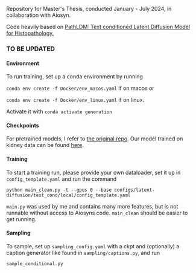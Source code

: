 Repository for Master's Thesis, conducted January - July 2024, in collaboration with Aiosyn.

Code heavily based on  [PathLDM: Text conditioned Latent Diffusion Model for Histopathology.](https://openaccess.thecvf.com/content/WACV2024/papers/Yellapragada_PathLDM_Text_Conditioned_Latent_Diffusion_Model_for_Histopathology_WACV_2024_paper.pdf) 

### TO BE UPDATED

#### Environment
To run training, set up a conda environment by running 

`conda env create -f Docker/env_macos.yaml` 
if on macos or 

`conda env create -f Docker/env_linux.yaml` if on linux. 

Activate it with `conda activate generation`

#### Checkpoints
For pretrained models, I refer to  [the original repo](https://openaccess.thecvf.com/content/WACV2024/papers/Yellapragada_PathLDM_Text_Conditioned_Latent_Diffusion_Model_for_Histopathology_WACV_2024_paper.pdf). 
Our model trained on kidney data can be found [here](https://drive.google.com/file/d/1OUgzuM9U8VKevXNQ8fjaOrTdp4JQxO2X/view?usp=drive_link).  

#### Training
To start a training run, please provide your own dataloader, set it up in `config_template.yaml` and run the command

`python main_clean.py -t --gpus 0 --base configs/latent-diffusion/text_cond/local/config_template.yaml`

`main.py` was used by me and contains many more features, but is not runnable without access to Aiosyns code. `main_clean` should be easier to get running. 


#### Sampling
To sample, set up `sampling_config.yaml` with a ckpt and (optionally) a caption generator like found in `sampling/captions.py`,
and run 

`sample_conditional.py`


